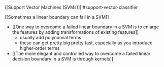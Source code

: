 [[Support Vector Machines (SVMs)]] #support-vector-classifier

[[Sometimes a linear boundary can fail in a SVM]]

- [[One way to overcome a failed linear boundary in a SVM is to enlarge the features by adding transformations of existing features]]
	- usually add polynomial terms
	- these can get pretty big pretty fast, especially as you introduce higher-order terms
- [[The more elegant and controlled way to overcome a failed linear decision boundary in a SVM is through kernels]]


